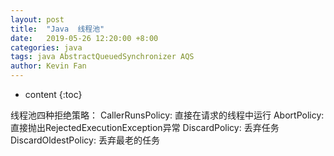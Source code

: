 ```yaml
---
layout: post
title:  "Java  线程池"
date:   2019-05-26 12:20:00 +8:00
categories: java
tags: java AbstractQueuedSynchronizer AQS
author: Kevin Fan
---
```


* content
{:toc}



<!-- more -->

线程池四种拒绝策略：
CallerRunsPolicy: 直接在请求的线程中运行
AbortPolicy: 直接抛出RejectedExecutionException异常
DiscardPolicy: 丢弃任务
DiscardOldestPolicy: 丢弃最老的任务

